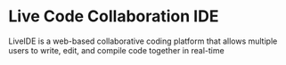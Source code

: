 # Live Code Collaboration IDE
LiveIDE is a web-based collaborative coding platform that allows multiple users to write, edit, and compile code together in real-time
